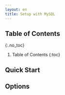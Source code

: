 ```yaml
---
layout: en
title: Setup with MySQL
---
```


## Table of Contents
{:.no_toc}

1. Table of Contents
{:toc}

## Quick Start


## Options

